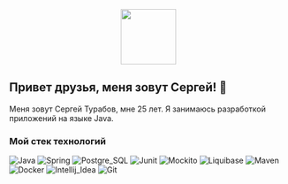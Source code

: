 <div style="text-align: center;">
  <img src="https://user-images.githubusercontent.com/74038190/216649417-9acc58df-9186-4132-ad43-819a57babb67.gif" width="100">
</div>

## Привет друзья, меня зовут Сергей! 👋

Меня зовут Сергей Турабов, мне 25 лет. Я занимаюсь разработкой приложений на языке Java.

### Мой стек технологий
![Java](	https://img.shields.io/badge/Java-ED8B00?style=for-the-badge&logo=openjdk&logoColor=white)
![Spring](https://img.shields.io/badge/Spring-6DB33F?style=for-the-badge&logo=spring&logoColor=white)
![Postgre_SQL](https://img.shields.io/badge/PostgreSQL-316192?style=for-the-badge&logo=postgresql&logoColor=white)
![Junit](https://img.shields.io/badge/Junit-7FFF00?style=for-the-badge&logo=JUnit5&logoColor=white)
![Mockito](https://img.shields.io/badge/-Mockito-7FFF00?style=for-the-badge&logo=Mockito&logoColor=white)
![Liquibase](https://img.shields.io/badge/-Liquibase-1E90FF?style=for-the-badge&logo=Liquibase&logoColor=white)
![Maven](https://img.shields.io/badge/-Maven-FF8C00?style=for-the-badge&logo=ApacheMaven&logoColor=white)
![Docker](https://img.shields.io/badge/docker-%230db7ed.svg?style=for-the-badge&logo=docker&logoColor=white)
![Intellij_Idea](https://img.shields.io/badge/IntelliJ_IDEA-000000.svg?style=for-the-badge&logo=intellij-idea&logoColor=white)
![Git](https://img.shields.io/badge/GIT-E44C30?style=for-the-badge&logo=git&logoColor=white)

